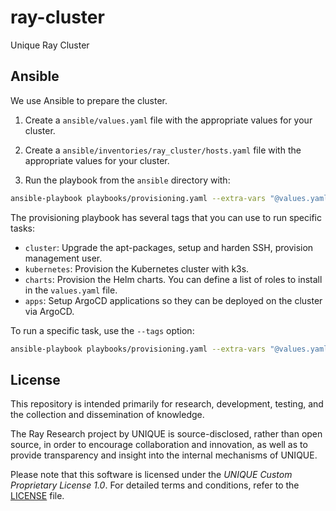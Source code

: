 # ray-cluster
Unique Ray Cluster

## Ansible

We use Ansible to prepare the cluster. 

1. Create a `ansible/values.yaml` file with the appropriate values for your cluster.

2. Create a `ansible/inventories/ray_cluster/hosts.yaml` file with the appropriate values for your cluster.

3. Run the playbook from the `ansible` directory with:

```bash
ansible-playbook playbooks/provisioning.yaml --extra-vars "@values.yaml"
```

The provisioning playbook has several tags that you can use to run specific tasks:

- `cluster`: Upgrade the apt-packages, setup and harden SSH, provision management user.
- `kubernetes`: Provision the Kubernetes cluster with k3s.
- `charts`: Provision the Helm charts. You can define a list of roles to install in the `values.yaml` file.
- `apps`: Setup ArgoCD applications so they can be deployed on the cluster via ArgoCD.

To run a specific task, use the `--tags` option:

 ```bash
 ansible-playbook playbooks/provisioning.yaml --extra-vars "@values.yaml" --tags "cluster,ssh,kubernetes,charts,apps"
 ```

## License
This repository is intended primarily for research, development, testing, and the collection and dissemination of knowledge.

The Ray Research project by UNIQUE is source-disclosed, rather than open source, in order to encourage collaboration and innovation, as well as to provide transparency and insight into the internal mechanisms of UNIQUE. 

Please note that this software is licensed under the _UNIQUE Custom Proprietary License 1.0_. For detailed terms and conditions, refer to the [LICENSE](LICENSE.md) file.
